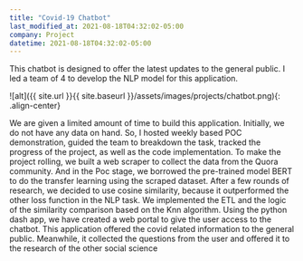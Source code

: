 ```yaml
---
title: "Covid-19 Chatbot"
last_modified_at: 2021-08-18T04:32:02-05:00
company: Project
datetime: 2021-08-18T04:32:02-05:00
---
```


This chatbot is designed to offer the latest updates to the general public. I led a team of 4 to develop the NLP model for this application.  

![alt]({{ site.url }}{{ site.baseurl }}/assets/images/projects/chatbot.png){: .align-center}

We are given a limited amount of time to build this application. Initially, we do not have any data on hand. So, I hosted weekly based POC demonstration, guided the team to breakdown the task, tracked the progress of the project, as well as the code implementation. To make the project rolling, we built a web scraper to collect the data from the Quora community. And in the Poc stage, we borrowed the pre-trained model BERT to do the transfer learning using the scraped dataset. After a few rounds of research, we decided to use cosine similarity, because it outperformed the other loss function in the NLP task. We implemented the ETL and the logic of the similarity comparison based on the Knn algorithm. Using the python dash app, we have created a web portal to give the user access to the chatbot. This application offered the covid related information to the general public. Meanwhile, it collected the questions from the user and offered it to the research of the other social science
